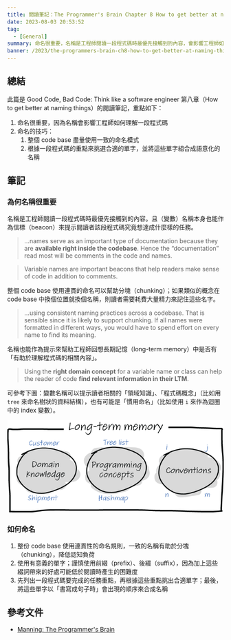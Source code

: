 ```yaml
---
title: 閱讀筆記：The Programmer's Brain Chapter 8 How to get better at naming things
date: 2023-08-03 20:53:52
tag:
  - [General]
summary: 命名很重要，名稱是工程師閱讀一段程式碼時最優先接觸到的內容，會影響工程師如何理解一段程式碼。
banner: /2023/the-programmers-brain-ch8-how-to-get-better-at-naming-things/brett-jordan-POMpXtcVYHo-unsplash.jpg
---
```


## 總結

此篇是 Good Code, Bad Code: Think like a software engineer 第八章（How to get better at naming things）的閱讀筆記，重點如下：

1. 命名很重要，因為名稱會影響工程師如何理解一段程式碼
2. 命名的技巧：
   1. 整個 code base 盡量使用一致的命名模式
   2. 根據一段程式碼的重點來挑選合適的單字，並將這些單字組合成語意化的名稱

## 筆記

### 為何名稱很重要

名稱是工程師閱讀一段程式碼時最優先接觸到的內容。且（變數）名稱本身也能作為信標（beacon）來提示閱讀者該段程式碼究竟想達成什麼樣的任務。

> ...names serve as an important type of documentation because they are **available right inside the codebase**. Hence the “documentation” read most will be comments in the code and names.

> Variable names are important beacons that help readers make sense of code in addition to comments.

整個 code base 使用連貫的命名可以幫助分塊（chunking）；如果類似的概念在 code base 中換個位置就換個名稱，則讀者需要耗費大量精力來記住這些名字。

> ...using consistent naming practices across a codebase. That is sensible since it is likely to support chunking. If all names were formatted in different ways, you would have to spend effort on every name to find its meaning.

名稱也能作為提示來幫助工程師回想長期記憶（long-term memory）中是否有「有助於理解程式碼的相關內容」。

> Using the **right domain concept** for a variable name or class can help the reader of code **find relevant information in their LTM**.

可參考下圖：變數名稱可以提示讀者相關的「領域知識」、「程式碼概念」（比如用 `tree` 來命名樹狀的資料結構），也有可能是「慣用命名」（比如使用 `i` 來作為迴圈中的 index 變數）。

![variable name as a hint](/2023/the-programmers-brain-ch8-how-to-get-better-at-naming-things/CH08_F02_Hermans2.png)

### 如何命名

1. 整份 code base 使用連貫性的命名規則，一致的名稱有助於分塊（chunking），降低認知負荷
2. 使用有意義的單字；謹慎使用前綴（prefix）、後綴（suffix），因為加上這些綴詞帶來的好處可能低於閱讀時產生的困難度
3. 先列出一段程式碼要完成的任務重點，再根據這些重點挑出合適單字；最後，將這些單字以「書寫成句子時」會出現的順序來合成名稱

## 參考文件

- [Manning: The Programmer's Brain](https://www.manning.com/books/the-programmers-brain)
